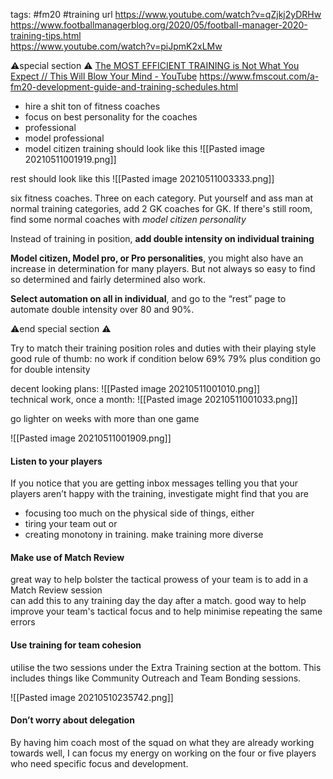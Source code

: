tags: #fm20 #training 
url
https://www.youtube.com/watch?v=qZjkj2yDRHw
https://www.footballmanagerblog.org/2020/05/football-manager-2020-training-tips.html  
https://www.youtube.com/watch?v=piJpmK2xLMw 


⚠special section ⚠
[The MOST EFFICIENT TRAINING is Not What You Expect // This Will Blow Your Mind - YouTube](https://www.youtube.com/watch?v=piJpmK2xLMw)
https://www.fmscout.com/a-fm20-development-guide-and-training-schedules.html
- hire a shit ton of fitness coaches
- focus on best personality for the coaches
- professional
- model professional
- model citizen
training should look like this
![[Pasted image 20210511001919.png]] 

rest should look like this
![[Pasted image 20210511003333.png]]

six fitness coaches. Three on each category. Put yourself and ass man at normal training categories, add 2 GK coaches for GK. If there's still room, find some normal coaches with _model citizen personality_ 

Instead of training in position, **add double intensity on individual training**

**Model citizen, Model pro, or Pro personalities**, you might also have an increase in determination for many players. But not always so easy to find so determined and fairly determined also work.

**Select automation on all in individual**, and go to the “rest” page to automate double intensity over 80 and 90%.

⚠end special section ⚠



Try to match their training position roles and duties with their playing style  
good rule of thumb: no work if condition below 69% 
79% plus condition go for double intensity

decent looking plans:
![[Pasted image 20210511001010.png]]  
technical work, once a month:
![[Pasted image 20210511001033.png]]

go lighter on weeks with more than one game

![[Pasted image 20210511001909.png]]
#### Listen to your players
If you notice that you are getting inbox messages telling you that your players aren’t happy with the training, investigate
might find that you are 
- focusing too much on the physical side of things, either 
- tiring your team out or 
- creating monotony in training.
make training more diverse

#### Make use of Match Review

great way to help bolster the tactical prowess of your team is to add in a Match Review session  
can add this to any training day the day after a match.
good way to help improve your team's tactical focus and to help minimise repeating the same errors  


#### Use training for team cohesion

utilise the two sessions under the Extra Training section at the bottom. This includes things like Community Outreach and Team Bonding sessions.

![[Pasted image 20210510235742.png]]

#### Don’t worry about delegation
By having him coach most of the squad on what they are already working towards well, I can focus my energy on working on the four or five players who need specific focus and development.

